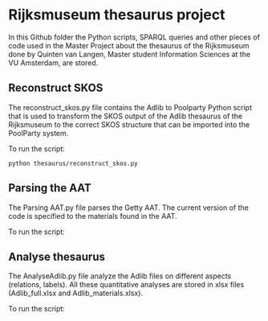 # Rijksmuseum thesaurus project

In this Github folder the Python scripts, SPARQL queries and other pieces of code used in the Master Project about the thesaurus of the Rijksmuseum done by Quinten van Langen, Master student Information Sciences at the VU Amsterdam, are stored.

## Reconstruct SKOS
The reconstruct_skos.py file contains the Adlib to Poolparty Python script that is used to transform the SKOS output of the Adlib thesaurus of the Rijksmuseum to the correct SKOS structure that can be imported into the PoolParty system.

To run the script:
```
python thesaurus/reconstruct_skos.py
```

## Parsing the AAT
The Parsing AAT.py file parses the Getty AAT. The current version of the code is specified to the materials found in the AAT.

To run the script:

## Analyse thesaurus
The AnalyseAdlib.py file analyze the Adlib files on different aspects (relations, labels). All these quantitative analyses are stored in xlsx files (Adlib_full.xlsx and Adlib_materials.xlsx).

To run the script:
